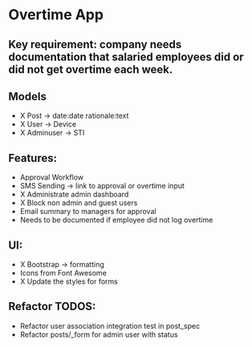 # Overtime App

## Key requirement: company needs documentation that salaried employees did or did not get overtime each week.

## Models

- X Post -> date:date rationale:text
- X User -> Device
- X Adminuser -> STI

## Features:

- Approval Workflow
- SMS Sending -> link to approval or overtime input
- X Administrate admin dashboard
- X Block non admin and guest users
- Email summary to managers for approval
- Needs to be documented if employee did not log overtime

## UI:

- X Bootstrap -> formatting
- Icons from Font Awesome
- X Update the styles for forms

## Refactor TODOS:

- Refactor user association integration test in post_spec
- Refactor posts/_form for admin user with status
